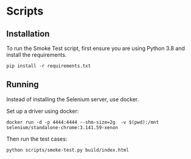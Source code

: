 # Scripts

## Installation

To run the Smoke Test script, first ensure you are using Python 3.8 and install
the requirements.

```
pip install -r requirements.txt
```

## Running

Instead of installing the Selenium server, use docker.

Set up a driver using docker:

```
docker run -d -p 4444:4444 --shm-size=2g  -v $(pwd):/mnt selenium/standalone-chrome:3.141.59-xenon
```

Then run the test cases:

```
python scripts/smoke-test.py build/index.html
```